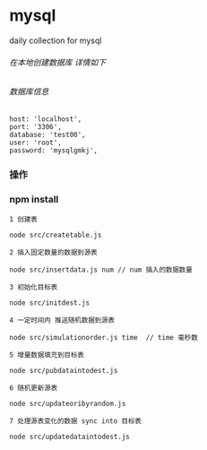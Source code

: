 # mysql
daily collection for mysql

###### 在本地创建数据库 详情如下

###### 数据库信息
```
host: 'localhost',
port: '3306',
database: 'test00',
user: 'root',
password: 'mysqlgmkj',
```


### 操作

### npm install

```
1 创建表

node src/createtable.js 
```

```
2 插入固定数量的数据到源表

node src/insertdata.js num // num 插入的数据数量
```

```
3 初始化目标表

node src/initdest.js
```


```
4 一定时间内 推送随机数据到源表

node src/simulationorder.js time  // time 毫秒数
```

```
5 增量数据填充到目标表

node src/pubdataintodest.js 
```

```
6 随机更新源表

node src/updateoribyrandom.js 
```


```
7 处理源表变化的数据 sync into 目标表

node src/updatedataintodest.js 
```
